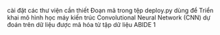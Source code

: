 cài đặt các thư viện cần thiết
Đoạn mã trong tệp deploy.py dùng để Triển khai mô hình học máy kiến trúc Convolutional Neural Network (CNN) dự đoán trên dữ liệu được mã hóa từ tập dữ liệu ABIDE 1
